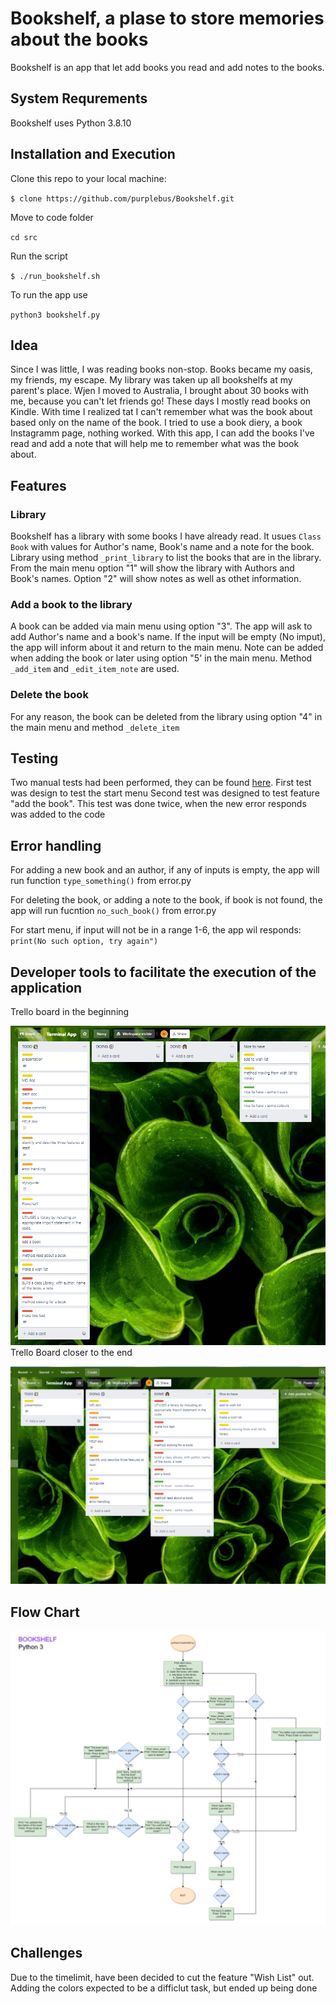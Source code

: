 # Bookshelf, a plase to store memories about the books

Bookshelf is an app that let add books you read and add notes to the books.

## System Requrements
Bookshelf uses Python 3.8.10

## Installation and Execution

Clone this repo to your local machine:

`$ clone https://github.com/purplebus/Bookshelf.git`

Move to code folder

`cd src`

Run the script

`$ ./run_bookshelf.sh`

To run the app use

`python3 bookshelf.py`

## Idea
Since I was little, I was reading books non-stop. Books became my oasis, my friends, my escape. My library was taken up all bookshelfs at my parent's place. Wjen I moved to Australia, I brought about 30 books with me, because you can't let friends go! 
These days I mostly read books on Kindle. With time I realized tat I can't remember what was the book about based only on the name of the book. I tried to use a book diery, a book Instagramm page, nothing worked. With this app, I can add the books I've read and add a note that will help me to remember what was the book about.

## Features

### Library
Bookshelf has a library with some books I have already read. It usues `Class Book` with values for Author's name, Book's name and a note for the book. Library using method `_print_library` to list the books that are in the library. From the main menu option "1" will show the library with Authors and Book's names. Option "2" will show notes as well as othet information.

### Add a book to the library
A book can be added via main menu using option "3". The app will ask to add Author's name and a book's name. If the input will be empty (No imput), the app will inform about it and return to the main menu. Note can be added when adding the book or later using option "5' in the main menu. Method `_add_item` and `_edit_item_note` are used.

### Delete the book
For any reason, the book can be deleted from the library using option "4" in the main menu and method `_delete_item`

## Testing
Two manual tests had been performed, they can be found [here](docs/Manual_Test.xlsx).
First test was design to test the start menu
Second test was designed to test feature "add the book". This test was done twice, when the new error responds was added to the code

## Error handling
For adding a new book and an author, if any of inputs is empty, the app will run function `type_something()` from error.py

For deleting the book, or adding a note to the book, if book is not found, the app will run fucntion `no_such_book()` from error.py

For start menu, if input will not be in a range 1-6, the app wil responds:
`print(No such option, try again")`

##  Developer tools to facilitate the execution of the application
Trello board in the beginning

![Trello board in the beginning](docs/Trello_start.png)
Trello Board closer to the end

![!Trello Board closer to the end](docs/Trello_Med.png)


## Flow Chart
![Flow Chart](docs/Bookshelf.png)


## Challenges
Due to the timelimit, have been decided to cut the feature "Wish List" out.
Adding the colors expected to be a difficlut task, but ended up being done